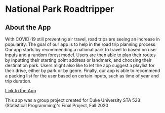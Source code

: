 # National Park Roadtripper

## About the App

With COVID-19 still preventing air travel, road trips are seeing an increase 
in popularity. The goal of our app is to help in the road trip planning 
process. Our app starts by recommending a national park to travel to based on 
user inputs and a random forest model. Users are then able to plan their routes 
by inputting their starting point address or landmark, and choosing their 
destination park. Users might also like to let the app suggest a playlist for 
their drive, either by park or by genre. Finally, our app is able to recommend 
a packing list for the user based on certain inputs, such as time of year and 
trip duration. 

[Link to the App](https://sbmansfield.shinyapps.io/nproadtripper/)

This app was a group project created for Duke University STA 523 
(Statistical Programming)'s Final Project, Fall 2020